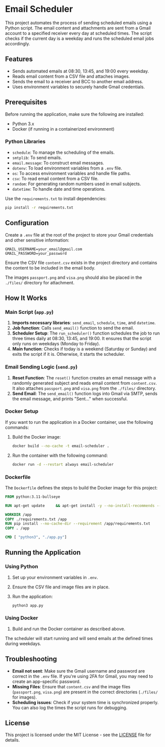 
# Email Scheduler

This project automates the process of sending scheduled emails using a Python script. The email content and attachments are sent from a Gmail account to a specified receiver every day at scheduled times. The script checks if the current day is a weekday and runs the scheduled email jobs accordingly.

## Features

- Sends automated emails at 08:30, 13:45, and 19:00 every weekday.
- Reads email content from a CSV file and attaches images.
- Sends the email to a receiver and BCC to another email address.
- Uses environment variables to securely handle Gmail credentials.

## Prerequisites

Before running the application, make sure the following are installed:

- Python 3.x
- Docker (if running in a containerized environment)

### Python Libraries

- `schedule`: To manage the scheduling of the emails.
- `smtplib`: To send emails.
- `email.message`: To construct email messages.
- `dotenv`: To load environment variables from a `.env` file.
- `os`: To access environment variables and handle file paths.
- `csv`: To read email content from a CSV file.
- `random`: For generating random numbers used in email subjects.
- `datetime`: To handle date and time operations.

Use the `requirements.txt` to install dependencies:

```bash
pip install -r requirements.txt
```

## Configuration

Create a `.env` file at the root of the project to store your Gmail credentials and other sensitive information:

```
GMAIL_USERNAME=your_email@gmail.com
GMAIL_PASSWORD=your_password
```

Ensure the CSV file `content.csv` exists in the project directory and contains the content to be included in the email body.

The images `passport.png` and `visa.png` should also be placed in the `./files/` directory for attachment.

## How It Works

### Main Script (`app.py`)

1. **Imports necessary libraries**: `send_email`, `schedule`, `time`, and `datetime`.
2. **Job function**: Calls `send_email()` function to send the email.
3. **Scheduler Setup**: The `run_scheduler()` function schedules the job to run three times daily at 08:30, 13:45, and 19:00. It ensures that the script only runs on weekdays (Monday to Friday).
4. **Main function**: Checks if today is a weekend (Saturday or Sunday) and exits the script if it is. Otherwise, it starts the scheduler.

### Email Sending Logic (`send.py`)

1. **Reset Function**: The `reset()` function creates an email message with a randomly generated subject and reads email content from `content.csv`. It also attaches `passport.png` and `visa.png` from the `./files/` directory.
2. **Send Email**: The `send_email()` function logs into Gmail via SMTP, sends the email message, and prints "Sent..." when successful.

### Docker Setup

If you want to run the application in a Docker container, use the following commands:

1. Build the Docker image:

   ```bash
   docker build --no-cache -t email-scheduler .
   ```

2. Run the container with the following command:

   ```bash
   docker run -d --restart always email-scheduler
   ```

### Dockerfile

The `Dockerfile` defines the steps to build the Docker image for this project:

```dockerfile
FROM python:3.11-bullseye

RUN apt-get update     && apt-get install -y --no-install-recommends --no-install-suggests     build-essential     && pip install --no-cache-dir --upgrade pip

WORKDIR /app
COPY ./requirements.txt /app
RUN pip install --no-cache-dir --requirement /app/requirements.txt
COPY . /app

CMD [ "python3", "./app.py"]
```

## Running the Application

### Using Python

1. Set up your environment variables in `.env`.
2. Ensure the CSV file and image files are in place.
3. Run the application:

   ```bash
   python3 app.py
   ```

### Using Docker

1. Build and run the Docker container as described above.

The scheduler will start running and will send emails at the defined times during weekdays.

## Troubleshooting

- **Email not sent**: Make sure the Gmail username and password are correct in the `.env` file. If you're using 2FA for Gmail, you may need to create an app-specific password.
- **Missing Files**: Ensure that `content.csv` and the image files (`passport.png`, `visa.png`) are present in the correct directories (`./files/` for images).
- **Scheduling issues**: Check if your system time is synchronized properly. You can also log the times the script runs for debugging.

## License

This project is licensed under the MIT License - see the [LICENSE](LICENSE) file for details.
